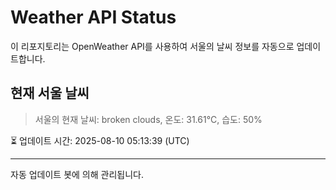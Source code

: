 
# Weather API Status

이 리포지토리는 OpenWeather API를 사용하여 서울의 날씨 정보를 자동으로 업데이트합니다.

## 현재 서울 날씨
> 서울의 현재 날씨: broken clouds, 온도: 31.61°C, 습도: 50%

⏳ 업데이트 시간: 2025-08-10 05:13:39 (UTC)

---
자동 업데이트 봇에 의해 관리됩니다.
